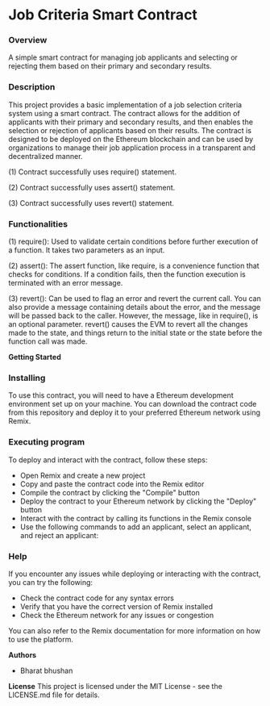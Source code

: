 **Job Criteria Smart Contract**
==========================

### Overview

A simple smart contract for managing job applicants and selecting or rejecting them based on their primary and secondary results.

### Description

This project provides a basic implementation of a job selection criteria system using a smart contract. The contract allows for the addition of applicants with their primary and secondary results, and then enables the selection or rejection of applicants based on their results. The contract is designed to be deployed on the Ethereum blockchain and can be used by organizations to manage their job application process in a transparent and decentralized manner.

(1) Contract successfully uses require() statement.

(2) Contract successfully uses assert() statement.

(3) Contract successfully uses revert() statement.

### Functionalities

(1) require(): Used to validate certain conditions before further execution of a function. It takes two parameters as an input.

(2) assert(): The assert function, like require, is a convenience function that checks for conditions. If a condition fails, then the function execution is terminated with an error message.

(3) revert(): Can be used to flag an error and revert the current call. You can also provide a message containing details about the error, and the message will be passed back to the caller. 
    However, the message, like in require(), is an optional parameter. revert() causes the EVM to revert all the changes made to the state, and things return to the initial state or the 
    state before the function call was made.

**Getting Started**
### Installing

To use this contract, you will need to have a Ethereum development environment set up on your machine. You can download the contract code from this repository and deploy it to your preferred Ethereum network using Remix.

### Executing program

To deploy and interact with the contract, follow these steps:

* Open Remix and create a new project
* Copy and paste the contract code into the Remix editor
* Compile the contract by clicking the "Compile" button
* Deploy the contract to your Ethereum network by clicking the "Deploy" button
* Interact with the contract by calling its functions in the Remix console
* Use the following commands to add an applicant, select an applicant, and reject an applicant:
### Help

If you encounter any issues while deploying or interacting with the contract, you can try the following:

* Check the contract code for any syntax errors
* Verify that you have the correct version of Remix installed
* Check the Ethereum network for any issues or congestion

You can also refer to the Remix documentation for more information on how to use the platform.

**Authors**
* Bharat bhushan

**License**
This project is licensed under the MIT License - see the LICENSE.md file for details.

